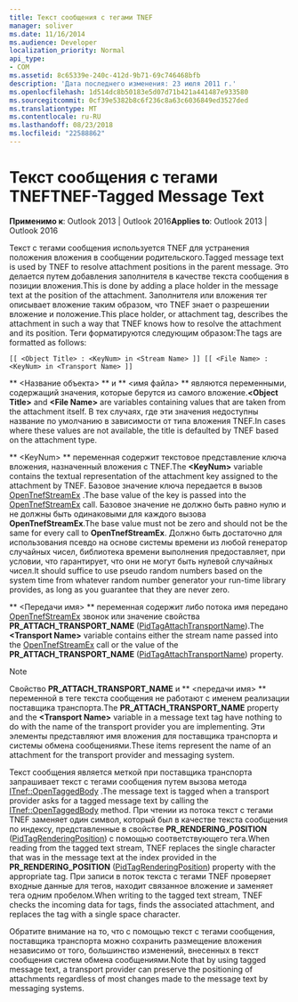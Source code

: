 ```yaml
---
title: Текст сообщения с тегами TNEF
manager: soliver
ms.date: 11/16/2014
ms.audience: Developer
localization_priority: Normal
api_type:
- COM
ms.assetid: 8c65339e-240c-412d-9b71-69c746468bfb
description: 'Дата последнего изменения: 23 июля 2011 г.'
ms.openlocfilehash: 1d514dc8b50183e5d07d71b421a441487e933580
ms.sourcegitcommit: 0cf39e5382b8c6f236c8a63c6036849ed3527ded
ms.translationtype: MT
ms.contentlocale: ru-RU
ms.lasthandoff: 08/23/2018
ms.locfileid: "22588862"
---
```

# <a name="tnef-tagged-message-text"></a><span data-ttu-id="f2b42-103">Текст сообщения с тегами TNEF</span><span class="sxs-lookup"><span data-stu-id="f2b42-103">TNEF-Tagged Message Text</span></span>

  
  
<span data-ttu-id="f2b42-104">**Применимо к**: Outlook 2013 | Outlook 2016</span><span class="sxs-lookup"><span data-stu-id="f2b42-104">**Applies to**: Outlook 2013 | Outlook 2016</span></span> 
  
<span data-ttu-id="f2b42-105">Текст с тегами сообщения используется TNEF для устранения положения вложения в сообщении родительского.</span><span class="sxs-lookup"><span data-stu-id="f2b42-105">Tagged message text is used by TNEF to resolve attachment positions in the parent message.</span></span> <span data-ttu-id="f2b42-106">Это делается путем добавления заполнителя в качестве текста сообщения в позиции вложения.</span><span class="sxs-lookup"><span data-stu-id="f2b42-106">This is done by adding a place holder in the message text at the position of the attachment.</span></span> <span data-ttu-id="f2b42-107">Заполнителя или вложения тег описывает вложение таким образом, что TNEF знает о разрешении вложение и положение.</span><span class="sxs-lookup"><span data-stu-id="f2b42-107">This place holder, or attachment tag, describes the attachment in such a way that TNEF knows how to resolve the attachment and its position.</span></span> <span data-ttu-id="f2b42-108">Теги форматируются следующим образом:</span><span class="sxs-lookup"><span data-stu-id="f2b42-108">The tags are formatted as follows:</span></span>
  
 `[[ <Object Title> : <KeyNum> in <Stream Name> ]] [[ <File Name> : <KeyNum> in <Transport Name> ]]`
  
 <span data-ttu-id="f2b42-109">** \<Название объекта\> ** и ** \<имя файла\> ** являются переменными, содержащий значения, которые берутся из самого вложение.</span><span class="sxs-lookup"><span data-stu-id="f2b42-109">**\<Object Title\>** and **\<File Name\>** are variables containing values that are taken from the attachment itself.</span></span> <span data-ttu-id="f2b42-110">В тех случаях, где эти значения недоступны название по умолчанию в зависимости от типа вложения TNEF.</span><span class="sxs-lookup"><span data-stu-id="f2b42-110">In cases where these values are not available, the title is defaulted by TNEF based on the attachment type.</span></span> 
  
<span data-ttu-id="f2b42-111">** \<KeyNum\> ** переменная содержит текстовое представление ключа вложения, назначенный вложения с TNEF.</span><span class="sxs-lookup"><span data-stu-id="f2b42-111">The **\<KeyNum\>** variable contains the textual representation of the attachment key assigned to the attachment by TNEF.</span></span> <span data-ttu-id="f2b42-112">Базовое значение ключа передается в вызов [OpenTnefStreamEx](opentnefstreamex.md) .</span><span class="sxs-lookup"><span data-stu-id="f2b42-112">The base value of the key is passed into the [OpenTnefStreamEx](opentnefstreamex.md) call.</span></span> <span data-ttu-id="f2b42-113">Базовое значение не должно быть равно нулю и не должны быть одинаковыми для каждого вызова **OpenTnefStreamEx**.</span><span class="sxs-lookup"><span data-stu-id="f2b42-113">The base value must not be zero and should not be the same for every call to **OpenTnefStreamEx**.</span></span> <span data-ttu-id="f2b42-114">Должно быть достаточно для использования псевдо на основе системы времени из любой генератор случайных чисел, библиотека времени выполнения предоставляет, при условии, что гарантирует, что они не могут быть нулевой случайных чисел.</span><span class="sxs-lookup"><span data-stu-id="f2b42-114">It should suffice to use pseudo random numbers based on the system time from whatever random number generator your run-time library provides, as long as you guarantee that they are never zero.</span></span>
  
<span data-ttu-id="f2b42-115">** \<Передачи имя\> ** переменная содержит либо потока имя передано [OpenTnefStreamEx](opentnefstreamex.md) звонок или значение свойства **PR_ATTACH_TRANSPORT_NAME** ([PidTagAttachTransportName](pidtagattachtransportname-canonical-property.md)).</span><span class="sxs-lookup"><span data-stu-id="f2b42-115">The **\<Transport Name\>** variable contains either the stream name passed into the [OpenTnefStreamEx](opentnefstreamex.md) call or the value of the **PR_ATTACH_TRANSPORT_NAME** ([PidTagAttachTransportName](pidtagattachtransportname-canonical-property.md)) property.</span></span>
  
> [!NOTE]
> <span data-ttu-id="f2b42-116">Свойство **PR_ATTACH_TRANSPORT_NAME** и ** \<передачи имя\> ** переменной в теге текста сообщения не работают с именем реализации поставщика транспорта.</span><span class="sxs-lookup"><span data-stu-id="f2b42-116">The **PR_ATTACH_TRANSPORT_NAME** property and the **\<Transport Name\>** variable in a message text tag have nothing to do with the name of the transport provider you are implementing.</span></span> <span data-ttu-id="f2b42-117">Эти элементы представляют имя вложения для поставщика транспорта и системы обмена сообщениями.</span><span class="sxs-lookup"><span data-stu-id="f2b42-117">These items represent the name of an attachment for the transport provider and messaging system.</span></span> 
  
<span data-ttu-id="f2b42-118">Текст сообщения является меткой при поставщика транспорта запрашивает текст с тегами сообщения путем вызова метода [ITnef::OpenTaggedBody](itnef-opentaggedbody.md) .</span><span class="sxs-lookup"><span data-stu-id="f2b42-118">The message text is tagged when a transport provider asks for a tagged message text by calling the [ITnef::OpenTaggedBody](itnef-opentaggedbody.md) method.</span></span> <span data-ttu-id="f2b42-119">При чтении из потока текст с тегами TNEF заменяет один символ, который был в качестве текста сообщения по индексу, представленные в свойстве **PR_RENDERING_POSITION** ([PidTagRenderingPosition](pidtagrenderingposition-canonical-property.md)) с помощью соответствующего тега.</span><span class="sxs-lookup"><span data-stu-id="f2b42-119">When reading from the tagged text stream, TNEF replaces the single character that was in the message text at the index provided in the **PR_RENDERING_POSITION** ([PidTagRenderingPosition](pidtagrenderingposition-canonical-property.md)) property with the appropriate tag.</span></span> <span data-ttu-id="f2b42-120">При записи в поток текста с тегами TNEF проверяет входные данные для тегов, находит связанное вложение и заменяет тега одним пробелом.</span><span class="sxs-lookup"><span data-stu-id="f2b42-120">When writing to the tagged text stream, TNEF checks the incoming data for tags, finds the associated attachment, and replaces the tag with a single space character.</span></span>
  
<span data-ttu-id="f2b42-121">Обратите внимание на то, что с помощью текст с тегами сообщения, поставщика транспорта можно сохранить размещение вложения независимо от того, большинство изменений, внесенных в текст сообщения систем обмена сообщениями.</span><span class="sxs-lookup"><span data-stu-id="f2b42-121">Note that by using tagged message text, a transport provider can preserve the positioning of attachments regardless of most changes made to the message text by messaging systems.</span></span>
  

